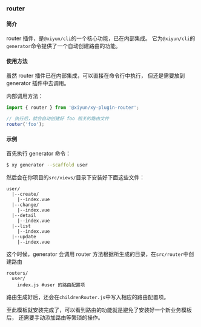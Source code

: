 ### router

#### 简介
router 插件，是`@xiyun/cli`的一个核心功能，已在内部集成。
它为`@xiyun/cli`的`generator`命令提供了一个自动创建路由的功能。

#### 使用方法

虽然 router 插件已在内部集成，可以直接在命令行中执行，
但还是需要放到 generator 插件中去调用。

内部调用方法：
```js
import { router } from '@xiyun/xy-plugin-router';

// 执行后，就会自动创建好 foo 相关的路由文件
router('foo');
```

#### 示例

首先执行 generator 命令：
```bash
$ xy generator --scaffold user
```
然后会在你项目的`src/views/`目录下安装好下面这些文件：
```text
user/
  |--create/
    |--index.vue
  |--change/
    |--index.vue
  |--detail
    |--index.vue
  |--list
    |--index.vue
  |--update
    |--index.vue
```

这个时候，generator 会调用 router 方法根据所生成的目录，在`src/router`中创建路由
```text
routers/  
  user/
    index.js #user 的路由配置项
```
路由生成好后，还会在`childrenRouter.js`中写入相应的路由配置项。

至此模板就安装完成了，可以看到路由的功能就是避免了安装好一个新业务模板后，
还需要手动添加路由等繁琐的操作。
